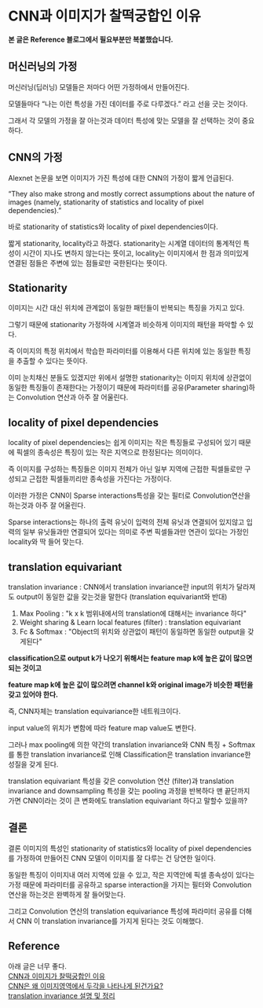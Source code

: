 # CNN과 이미지가 찰떡궁합인 이유
**본 글은 Reference 블로그에서 필요부분만 복붙했습니다.**

## 머신러닝의 가정
머신러닝(딥러닝) 모델들은 저마다 어떤 가정하에서 만들어진다. 

모델들마다 “나는 이런 특성을 가진 데이터를 주로 다루겠다.” 라고 선을 긋는 것이다. 

그래서 각 모델의 가정을 잘 아는것과 데이터 특성에 맞는 모델을 잘 선택하는 것이 중요하다.


## CNN의 가정
Alexnet 논문을 보면 이미지가 가진 특성에 대한 CNN의 가정이 짧게 언급된다.

“They also make strong and mostly correct assumptions about the nature of images (namely, stationarity of statistics and locality of pixel dependencies).”

바로 stationarity of statistics와 locality of pixel dependencies이다. 

짧게 stationarity, locality라고 하겠다. stationarity는 시계열 데이터의 통계적인 특성이 시간이 지나도 변하지 않는다는 뜻이고, locality는 이미지에서 한 점과 의미있게 연결된 점들은 주변에 있는 점들로만 국한된다는 뜻이다.

## Stationarity

이미지는 시간 대신 위치에 관계없이 동일한 패턴들이 반복되는 특징을 가지고 있다. 

그렇기 때문에 stationarity 가정하에 시계열과 비슷하게 이미지의 패턴을 파악할 수 있다.

즉 이미지의 특정 위치에서 학습한 파라미터를 이용해서 다른 위치에 있는 동일한 특징을 추출할 수 있다는 뜻이다.

이미 눈치채신 분들도 있겠지만 위에서 설명한 stationarity는 이미지 위치에 상관없이 동일한 특징들이 존재한다는 가정이기 때문에 파라미터를 공유(Parameter sharing)하는 Convolution 연산과 아주 잘 어울린다.

## locality of pixel dependencies

locality of pixel dependencies는 쉽게 이미지는 작은 특징들로 구성되어 있기 때문에 픽셀의 종속성은 특징이 있는 작은 지역으로 한정된다는 의미이다.

즉 이미지를 구성하는 특징들은 이미지 전체가 아닌 일부 지역에 근접한 픽셀들로만 구성되고 근접한 픽셀들끼리만 종속성을 가진다는 가정이다.

이러한 가정은 CNN이 Sparse interactions특성을 갖는 필터로 Convolution연산을 하는것과 아주 잘 어울린다.

Sparse interactions는 하나의 출력 유닛이 입력의 전체 유닛과 연결되어 있지않고 입력의 일부 유닛들과만 연결되어 있다는 의미로 주변 픽셀들과만 연관이 있다는 가정인 locality와 딱 들어 맞는다.

## translation equivariant

translation invariance : CNN에서 translation invariance란 input의 위치가 달라져도 output이 동일한 값을 갖는것을 말한다 (translation equivariant와 반대)

1. Max Pooling : "k x k 범위내에서의 translation에 대해서는 invariance 하다"
2. Weight sharing & Learn local features (filter) : translation equivariant  
3. Fc & Softmax : "Object의 위치와 상관없이 패턴이 동일하면 동일한 output을 갖게된다"  

**classification으로 output k가 나오기 위해서는 feature map k에 높은 값이 많으면 되는 것이고**

**feature map k에 높은 값이 많으려면 channel k와 original image가 비슷한 패턴을 갖고 있어야 한다.**

즉, CNN자체는 translation equivariance한 네트워크이다. 

input value의 위치가 변함에 따라 feature map value도 변한다.

그러나 max pooling에 의한 약간의 translation invariance와 CNN 특징 + Softmax를 통한 translation invariance로 인해 Classification은 translation invariance한 성질을 갖게 된다.

translation equivariant 특성을 갖은 convolution 연산 (filter)과 translation invariance and downsampling 특성을 갖는 pooling 과정을 반복하다 맨 끝단까지 가면 CNN이라는 것이 큰 변화에도 translation equivariant 하다고 말할수 있을까?

## 결론

결론
이미지의 특성인 stationarity of statistics와 locality of pixel dependencies를 가정하여 만들어진 CNN 모델이 이미지를 잘 다루는 건 당연한 일이다.

동일한 특징이 이미지내 여러 지역에 있을 수 있고, 작은 지역안에 픽셀 종속성이 있다는 가정 때문에 파라미터를 공유하고 sparse interaction을 가지는 필터와 Convolution연산을 하는것은 완벽하게 잘 들어맞는다.

그리고 Convolution 연산의 translation equivariance 특성에 파라미터 공유를 더해서 CNN 이 translation invariance를 가지게 된다는 것도 이해했다.

## Reference

아래 글은 너무 좋다.  
[CNN과 이미지가 찰떡궁합인 이유](https://medium.com/@seoilgun/cnn%EC%9D%98-stationarity%EC%99%80-locality-610166700979)  
[CNN은 왜 이미지영역에서 두각을 나타나게 된건가요?](https://89douner.tistory.com/58)  
[translation invariance 설명 및 정리](https://ganghee-lee.tistory.com/43)  
